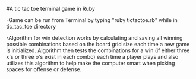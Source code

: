#A tic tac toe terminal game in Ruby

-Game can be run from Terminal by typing "ruby tictactoe.rb" while in tic_tac_toe directory

-Algorithm for win detection works by calculating and saving all winning possible combinations based on the board grid size each time a new game is initialized. Algorithm then tests the combinations for a win (if either three x's or three o's exist in each combo) each time a player plays and also utilizes this algorithm to help make the computer smart when picking spaces for offense or defense.

